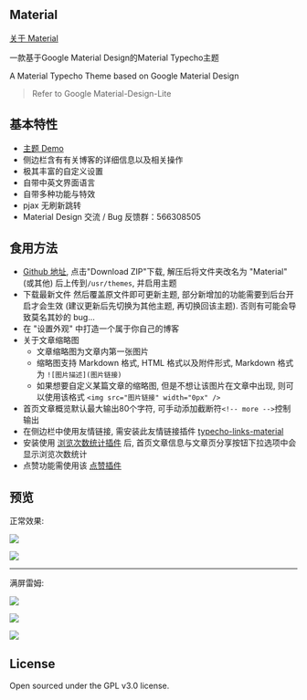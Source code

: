 ## Material

[关于 Material](https://blog.viosey.com/index.php/Material.html)

一款基于Google Material Design的Material Typecho主题

A Material Typecho Theme based on Google Material Design

>Refer to Google  Material-Design-Lite

## 基本特性

- [主题 Demo](https://blog.viosey.com)
- 侧边栏含有有关博客的详细信息以及相关操作
- 极其丰富的自定义设置
- 自带中英文界面语言
- 自带多种功能与特效
- pjax 无刷新跳转
- Material Design 交流 / Bug 反馈群：566308505


## 食用方法

- [Github 地址](https://github.com/viosey/typecho-theme-material), 点击"Download ZIP"下载, 解压后将文件夹改名为 "Material"(或其他) 后上传到```/usr/themes```, 并启用主题
- 下载最新文件 然后覆盖原文件即可更新主题, 部分新增加的功能需要到后台开启才会生效 (建议更新后先切换为其他主题, 再切换回该主题). 否则有可能会导致莫名其妙的 bug...
- 在 "设置外观" 中打造一个属于你自己的博客
- 关于文章缩略图
	- 文章缩略图为文章内第一张图片
	- 缩略图支持 Markdown 格式, HTML 格式以及附件形式, Markdown 格式为 ```![图片描述](图片链接)```
	- 如果想要自定义某篇文章的缩略图, 但是不想让该图片在文章中出现, 则可以使用该格式 ```<img src="图片链接" width="0px" /> ```
- 首页文章概览默认最大输出80个字符, 可手动添加截断符```<!-- more -->```控制输出
- 在侧边栏中使用友情链接, 需安装此友情链接插件  [typecho-links-material](https://github.com/viosey/typecho-links-material)
- 安装使用 [浏览次数统计插件](http://qiniu.viosey.com/typecho/plugins/Stat.zip) 后, 首页文章信息与文章页分享按钮下拉选项中会显示浏览次数统计
- 点赞功能需使用该 [点赞插件](http://7xqdyf.com1.z0.glb.clouddn.com/zipTeStat.zip)

## 预览

正常效果: 

![](https://qiniu.viosey.com/img/typecho-theme-material-screenshot.jpg)

![](https://qiniu.viosey.com/img/typecho-theme-material-vertical.jpg)

---

满屏雷姆:

![](https://qiniu.viosey.com/img/TM-2.0-Rem-1.png)

![](https://qiniu.viosey.com/img/TM-2.0-Rem-2.png)

![](https://qiniu.viosey.com/img/TM-2.0-Rem-4.png)

## License
Open sourced under the GPL v3.0 license.
